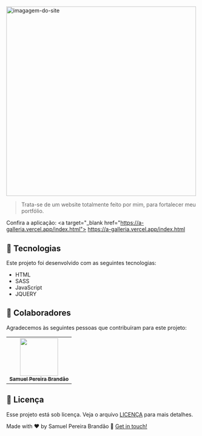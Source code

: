 #


<img id="brand" src="" width="500px" alt="imagagem-do-site">


> Trata-se de um website totalmente feito por mim, para fortalecer meu portfólio.

Confira a aplicação: <a target="_blank href="https://a-galleria.vercel.app/index.html"> https://a-galleria.vercel.app/index.html <a/>

## 🚀 Tecnologias
Este projeto foi desenvolvido com as seguintes tecnologias:
    
- HTML
- SASS
- JavaScript
- JQUERY

## 🤝 Colaboradores
Agradecemos às seguintes pessoas que contribuíram para este projeto:

<table>
  <tr>
    <td align="center">
      <a href="#">
        <img src="https://avatars.githubusercontent.com/u/89025317?s=400&u=5101aea74c08cb71402f11ed03a1ab666f208120&v=4" width="100px;" alt=""/><br>
        <sub>
          <b>Samuel Pereira Brandão</b>
        </sub>
      </a>
    </td>
    
</table>

## 📝 Licença

Esse projeto está sob licença. Veja o arquivo [LICENÇA](LICENSE.md) para mais detalhes.

Made with ♥ by Samuel Pereira Brandão :wave: <a href="https://github.com/SamuelPereiraBrandao">Get in touch!</a>
